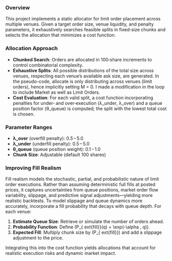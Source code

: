 ### Overview
This project implements a static allocator for limit order placement across multiple venues. Given a target order size, venue liquidity, and penalty parameters, it exhaustively searches feasible splits in fixed‐size chunks and selects the allocation that minimizes a cost function. 

### Allocation Approach
- **Chunked Search**: Orders are allocated in 100‐share increments to control combinatorial complexity.
- **Exhaustive Splits**: All possible distributions of the total size across venues, respecting each venue’s available ask size, are generated. In the pseudo-code, allocate is only distributing across venues (limit orders), hence implicitly setting M = 0. I made a modification in the loop to include Market as well as Limit Orders.
- **Cost Evaluation**: For each valid split, a cost function incorporating penalties for under‐ and over‐execution (λ_under, λ_over) and a queue position factor (θ_queue) is computed; the split with the lowest total cost is chosen.


### Parameter Ranges
- **λ_over** (overfill penalty): 0.5 – 5.0
- **λ_under** (underfill penalty): 0.5 – 5.0
- **θ_queue** (queue position weight): 0.1 – 1.0
- **Chunk Size**: Adjustable (default 100 shares)

### Improving Fill Realism
Fill realism models the stochastic, partial, and probabilistic nature of limit order executions. Rather than assuming deterministic full fills at posted prices, it captures uncertainties from queue positions, market order flow variability, slippage, and predictive signal adjustments—yielding more realistic backtests. To model slippage and queue dynamics more accurately, incorporate a fill probability that decays with queue depth. For each venue:

1. **Estimate Queue Size**: Retrieve or simulate the number of orders ahead.
2. **Probability Function**: Define \(P_{	ext{fill}}(q) = \exp(-\alpha \, q)\).
3. **Expected Fill**: Multiply chunk size by \(P_{	ext{fill}}\) and add a slippage adjustment to the price.

Integrating this into the cost function yields allocations that account for realistic execution risks and dynamic market impact.

